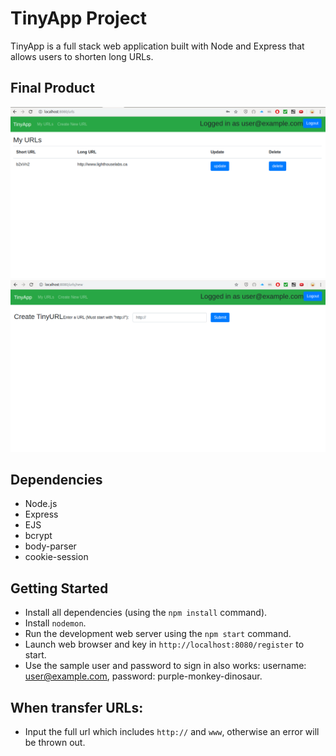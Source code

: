 # TinyApp Project

TinyApp is a full stack web application built with Node and Express that allows users to shorten long URLs.

## Final Product

!["under my urls"](https://github.com/kevinzhu2019/tinyapp/blob/master/docs/urls.png?raw=true)
!["Create the tiny URL"](https://github.com/kevinzhu2019/tinyapp/blob/master/docs/createTinyURL.png?raw=true)

## Dependencies

- Node.js
- Express
- EJS
- bcrypt
- body-parser
- cookie-session

## Getting Started

- Install all dependencies (using the `npm install` command).
- Install `nodemon`.
- Run the development web server using the `npm start` command.
- Launch web browser and key in `http://localhost:8080/register` to start.
- Use the sample user and password to sign in also works: username: user@example.com, password: purple-monkey-dinosaur.

## When transfer URLs:

- Input the full url which includes `http://` and `www`, otherwise an error will be thrown out. 
